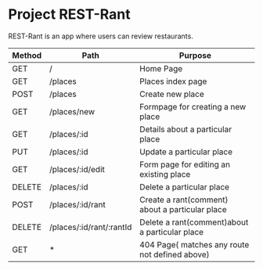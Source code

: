 # Project REST-Rant

REST-Rant is an app where users can review restaurants.

|Method|Path|Purpose|
| --- | --- | --- | 
|GET|/|Home Page|
|GET|/places|Places index page|
|POST|/places|Create new place|
|GET|/places/new|Formpage for creating a new place|
|GET|/places/:id|Details about a particular place|
|PUT|/places/:id|Update a particular place|
|GET|/places/:id/edit|Form page for editing an existing place|
|DELETE|/places/:id|Delete a particular place|
|POST|/places/:id/rant|Create a rant(comment) about a particular place|
|DELETE|/places/:id/rant/:rantId|Delete a rant(comment)about a particular place|
|GET|*|404 Page( matches any route not defined above)|